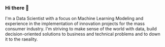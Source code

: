 ### Hi there 👋

I'm a Data Scientist with a focus on Machine Learning Modeling and experience in the implementation of innovation projects for the mass consumer industry. I'm striving to make sense of the world with data, build decision-oriented solutions to business and technical problems and to down it to the raeality.
